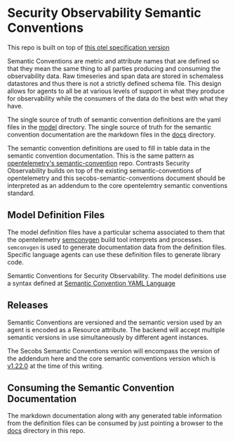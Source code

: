 # Security Observability Semantic Conventions

This repo is built on top of [this otel specification version][SpecificationVersion]

Semantic Conventions are metric and attribute names that are defined so that they
mean the same thing to all parties producing and consuming the observability data.
Raw timeseries and span data are stored in schemaless datastores and thus there is
not a strictly defined schema file. This design allows for agents to all be at
various levels of support in what they produce for observability while the
consumers of the data do the best with what they have.

The single source of truth of semantic convention definitions are the yaml
files in the [model](./model) directory.
The single source of truth for the semantic convention documentation are the
markdown files in the [docs](./docs) directory.

The semantic convention definitions are used to fill in table data in the
semantic convention documentation. This is the same pattern as [opentelemetry's
semantic-convention](https://github.com/open-telemetry/semantic-conventions) repo.
Contrasts Security Observability builds on top of the existing semantic-conventions
of opentelemetry and this secobs-semantic-conventions document should be
interpreted as an addendum to the core opentelemtry semantic conventions standard.

## Model Definition Files

The model definition files have a particular schema associated to them that the
opentelemetry [semconvgen](https://github.com/open-telemetry/build-tools/blob/v0.22.0/semantic-conventions/README.md)
build tool interprets and processes. `semconvgen` is used to generate
documentation data from the definition files. Specific language agents can use
these definition files to generate library code.

Semantic Conventions for Security Observability.
The model definitions use a syntax defined at
[Semantic Convention YAML Language](https://raw.githubusercontent.com/open-telemetry/build-tools/v0.22.0/semantic-conventions/syntax.md)

## Releases

Semantic Conventions are versioned and the semantic version used by an agent is
encoded as a Resource attribute. The backend will accept multiple semantic versions
in use simultaneously by different agent instances.

The Secobs Semantic Conventions version will encompass the version of the addendum
here and the core semantic conventions version which is [v1.22.0](https://github.com/open-telemetry/semantic-conventions/releases/tag/v1.22.0)
at the time of this
writing.

## Consuming the Semantic Convention Documentation

The markdown documentation along with any generated table information from
the definition files can be consumed by just pointing a browser to the [docs](./docs)
directory in this repo.

[SpecificationVersion]: https://github.com/open-telemetry/opentelemetry-specification/tree/v1.26.0

